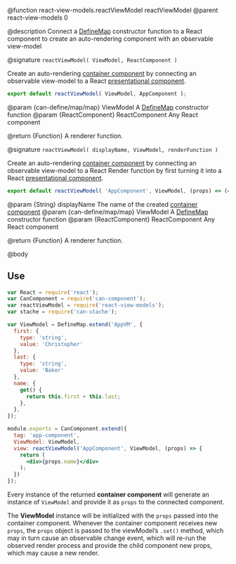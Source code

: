 @function react-view-models.reactViewModel reactViewModel
@parent react-view-models 0

@description Connect a [DefineMap](./can-define/map/map.html) constructor function to a React component to create an auto-rendering component with an observable view-model


@signature `reactViewModel( ViewModel, ReactComponent )`

Create an auto-rendering [container component](https://medium.com/@dan_abramov/smart-and-dumb-components-7ca2f9a7c7d0#.v9i90qbq8) by connecting an observable view-model to a React [presentational component](https://medium.com/@dan_abramov/smart-and-dumb-components-7ca2f9a7c7d0#.v9i90qbq8).

```javascript
export default reactViewModel( ViewModel, AppComponent );
```

@param {can-define/map/map} ViewModel A [DefineMap](./can-define/map/map.html) constructor function
@param {ReactComponent} ReactComponent Any React component

@return {Function} A renderer function.


@signature `reactViewModel( displayName, ViewModel, renderFunction )`

Create an auto-rendering [container component](https://medium.com/@dan_abramov/smart-and-dumb-components-7ca2f9a7c7d0#.v9i90qbq8) by connecting an observable view-model to a React Render function by first turning it into a React [presentational component](https://medium.com/@dan_abramov/smart-and-dumb-components-7ca2f9a7c7d0#.v9i90qbq8).

```jsx
export default reactViewModel( 'AppComponent', ViewModel, (props) => (<div />) );
```

@param {String} displayName The name of the created [container component](https://medium.com/@dan_abramov/smart-and-dumb-components-7ca2f9a7c7d0#.v9i90qbq8)
@param {can-define/map/map} ViewModel A [DefineMap](./can-define/map/map.html) constructor function
@param {ReactComponent} ReactComponent Any React component

@return {Function} A renderer function.


@body

## Use

```jsx
var React = require('react');
var CanComponent = require('can-component');
var reactViewModel = require('react-view-models');
var stache = require('can-stache');

var ViewModel = DefineMap.extend('AppVM', {
  first: {
    type: 'string',
    value: 'Christopher'
  },
  last: {
    type: 'string',
    value: 'Baker'
  },
  name: {
    get() {
      return this.first + this.last;
    },
  },
});

module.exports = CanComponent.extend({
  tag: 'app-component',
  ViewModel: ViewModel,
  view: reactViewModel('AppComponent', ViewModel, (props) => {
    return (
      <div>{props.name}</div>
    );
  })
});
```

Every instance of the returned **container component** will generate an instance of `ViewModel` and provide it as `props` to the connected component.

The **ViewModel** instance will be initialized with the `props` passed into the container component. Whenever the container component receives new `props`, the `props` object is passed to the viewModel’s `.set()` method, which may in turn cause an observable change event, which will re-run the observed render process and provide the child component new props, which may cause a new render.
